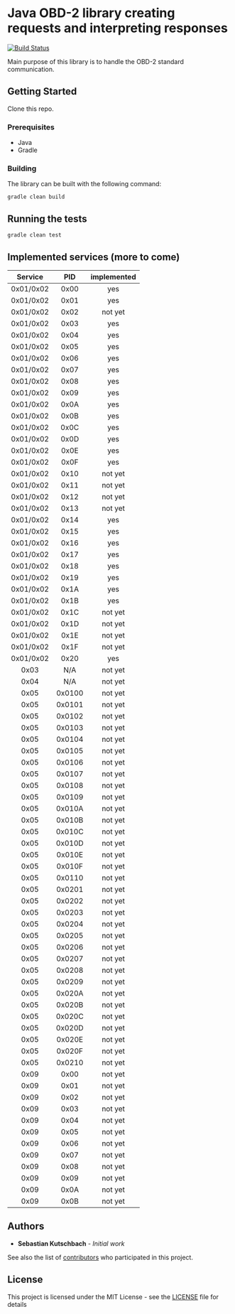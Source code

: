# Java OBD-2 library creating requests and interpreting responses

[![Build Status](https://travis-ci.com/sebastiankutschbach/obd2.svg?branch=master)](https://travis-ci.com/sebastiankutschbach/obd2)

Main purpose of this library is to handle the OBD-2 standard communication.

## Getting Started

Clone this repo.

### Prerequisites

- Java
- Gradle

### Building

The library can be built with the following command:

```
gradle clean build
```

## Running the tests

```
gradle clean test
```

## Implemented services (more to come)
|Service  |PID   |implemented |
|:-------:|:---: |:----------:|
| 0x01/0x02|0x00  |yes         |
| 0x01/0x02|0x01  |yes         |
| 0x01/0x02|0x02  |not yet     |
| 0x01/0x02|0x03  |yes         |
| 0x01/0x02|0x04  |yes         |
| 0x01/0x02|0x05  |yes         |
| 0x01/0x02|0x06  |yes         |
| 0x01/0x02|0x07  |yes         |
| 0x01/0x02|0x08  |yes         |
| 0x01/0x02|0x09  |yes         |
| 0x01/0x02|0x0A  |yes         |
| 0x01/0x02|0x0B  |yes         |
| 0x01/0x02|0x0C  |yes         |
| 0x01/0x02|0x0D  |yes         |
| 0x01/0x02|0x0E  |yes         |
| 0x01/0x02|0x0F  |yes         |
| 0x01/0x02|0x10  |not yet     |
| 0x01/0x02|0x11  |not yet     |
| 0x01/0x02|0x12  |not yet     |
| 0x01/0x02|0x13  |not yet     |
| 0x01/0x02|0x14  |yes         |
| 0x01/0x02|0x15  |yes         |
| 0x01/0x02|0x16  |yes         |
| 0x01/0x02|0x17  |yes         |
| 0x01/0x02|0x18  |yes         |
| 0x01/0x02|0x19  |yes         |
| 0x01/0x02|0x1A  |yes         |
| 0x01/0x02|0x1B  |yes         |
| 0x01/0x02|0x1C  |not yet     |
| 0x01/0x02|0x1D  |not yet     |
| 0x01/0x02|0x1E  |not yet     |
| 0x01/0x02|0x1F  |not yet     |
| 0x01/0x02|0x20  |yes         |
| 0x03    |N/A   |not yet     |
| 0x04    |N/A   |not yet     |
| 0x05    |0x0100|not yet     |
| 0x05    |0x0101|not yet     |
| 0x05    |0x0102|not yet     |
| 0x05    |0x0103|not yet     |
| 0x05    |0x0104|not yet     |
| 0x05    |0x0105|not yet     |
| 0x05    |0x0106|not yet     |
| 0x05    |0x0107|not yet     |
| 0x05    |0x0108|not yet     |
| 0x05    |0x0109|not yet     |
| 0x05    |0x010A|not yet     |
| 0x05    |0x010B|not yet     |
| 0x05    |0x010C|not yet     |
| 0x05    |0x010D|not yet     |
| 0x05    |0x010E|not yet     |
| 0x05    |0x010F|not yet     |
| 0x05    |0x0110|not yet     |
| 0x05    |0x0201|not yet     |
| 0x05    |0x0202|not yet     |
| 0x05    |0x0203|not yet     |
| 0x05    |0x0204|not yet     |
| 0x05    |0x0205|not yet     |
| 0x05    |0x0206|not yet     |
| 0x05    |0x0207|not yet     |
| 0x05    |0x0208|not yet     |
| 0x05    |0x0209|not yet     |
| 0x05    |0x020A|not yet     |
| 0x05    |0x020B|not yet     |
| 0x05    |0x020C|not yet     |
| 0x05    |0x020D|not yet     |
| 0x05    |0x020E|not yet     |
| 0x05    |0x020F|not yet     |
| 0x05    |0x0210|not yet     |
| 0x09    |0x00|not yet       |
| 0x09    |0x01|not yet       |
| 0x09    |0x02|not yet       |
| 0x09    |0x03|not yet       |
| 0x09    |0x04|not yet       |
| 0x09    |0x05|not yet       |
| 0x09    |0x06|not yet       |
| 0x09    |0x07|not yet       |
| 0x09    |0x08|not yet       |
| 0x09    |0x09|not yet       |
| 0x09    |0x0A|not yet       |
| 0x09    |0x0B|not yet       |

## Authors

* **Sebastian Kutschbach** - *Initial work*

See also the list of [contributors](https://github.com/sebastiankutschbach/obd2/contributors) who participated in this project.

## License

This project is licensed under the MIT License - see the [LICENSE](LICENSE) file for details